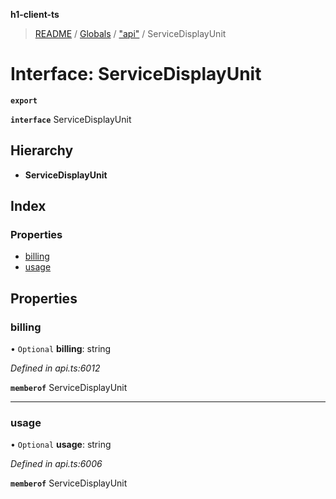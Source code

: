 **h1-client-ts**

> [README](../README.md) / [Globals](../globals.md) / ["api"](../modules/_api_.md) / ServiceDisplayUnit

# Interface: ServiceDisplayUnit

**`export`** 

**`interface`** ServiceDisplayUnit

## Hierarchy

* **ServiceDisplayUnit**

## Index

### Properties

* [billing](_api_.servicedisplayunit.md#billing)
* [usage](_api_.servicedisplayunit.md#usage)

## Properties

### billing

• `Optional` **billing**: string

*Defined in api.ts:6012*

**`memberof`** ServiceDisplayUnit

___

### usage

• `Optional` **usage**: string

*Defined in api.ts:6006*

**`memberof`** ServiceDisplayUnit
